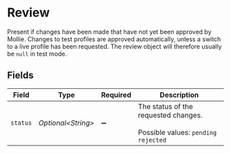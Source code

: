 # Review

Present if changes have been made that have not yet been approved by Mollie. Changes to test profiles are approved automatically, unless a switch to a live profile has been requested. The review object will therefore usually be `null` in test mode.


## Fields

| Field                                                                       | Type                                                                        | Required                                                                    | Description                                                                 |
| --------------------------------------------------------------------------- | --------------------------------------------------------------------------- | --------------------------------------------------------------------------- | --------------------------------------------------------------------------- |
| `status`                                                                    | *Optional\<String>*                                                         | :heavy_minus_sign:                                                          | The status of the requested changes.<br/><br/>Possible values: `pending` `rejected` |